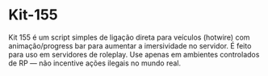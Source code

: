 # Kit-155
Kit 155 é um script simples de ligação direta para veículos (hotwire) com animação/progress bar para aumentar a imersividade no servidor. É feito para uso em servidores de roleplay.  Use apenas em ambientes controlados de RP — não incentive ações ilegais no mundo real.
